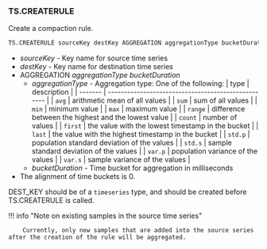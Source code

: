 ### TS.CREATERULE

Create a compaction rule.

```sql
TS.CREATERULE sourceKey destKey AGGREGATION aggregationType bucketDuration
```

* _sourceKey_ - Key name for source time series
* _destKey_ - Key name for destination time series
* AGGREGATION _aggregationType_ _bucketDuration_
  * _aggregationType_ - Aggregation type: One of the following:
    | type    | description                                         |
    | ------- | --------------------------------------------------- |
    | `avg`   | arithmetic mean of all values                       |
    | `sum`   | sum of all values                                   |
    | `min`   | minimum value                                       |
    | `max`   | maximum value                                       |
    | `range` | difference between the highest and the lowest value |
    | `count` | number of values                                    |
    | `first` | the value with the lowest timestamp in the bucket   |
    | `last`  | the value with the highest timestamp in the bucket  |
    | `std.p` | population standard deviation of the values         |
    | `std.s` | sample standard deviation of the values             |
    | `var.p` | population variance of the values                   |
    | `var.s` | sample variance of the values                       |
  * _bucketDuration_ - Time bucket for aggregation in milliseconds
* The alignment of time buckets is 0.

DEST_KEY should be of a `timeseries` type, and should be created before TS.CREATERULE is called.

!!! info "Note on existing samples in the source time series"
        
        Currently, only new samples that are added into the source series after the creation of the rule will be aggregated.
